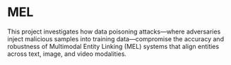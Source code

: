 # MEL
This project investigates how data poisoning attacks—where adversaries inject malicious samples into training data—compromise the accuracy and robustness of Multimodal Entity Linking (MEL) systems that align entities across text, image, and video modalities.

